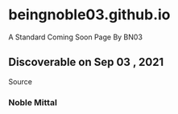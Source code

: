 # beingnoble03.github.io
A Standard Coming Soon Page By BN03
## Discoverable on Sep 03 , 2021 




Source
### Noble Mittal
